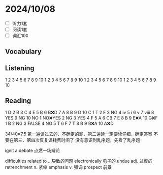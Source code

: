 # 2024/10/08 

- [ ] 听力1套
- [ ] 阅读1套 
- [ ] 词汇100 

## Vocabulary

## Listening
1 
2 
3 
4 
5 
6 
7 
8 
9 
10 
1 
2 
3 
4 
5 
6 
7 
8 
9 
10 
1 
2 
3 
4 
5 
6 
7 
8 
9 
10 
1 
2 
3 
4 
5 
6 
7 
8 
9 
10 

## Reading
1 D
2 B
3 C
4 E
5 B
6 B❌D
7 A
8 B
9 D
10 C
1 T
2 F
3 NG
4 iv
5 i
6 v
7 viii
8 YES
9 NG
10 NO
1 NO❌YES
2 NG
3 YES
4 F
5 A
6 CB
7 E
8 B
9 E❌A
10 G❌F
1 B
2 NG
3 FALSE
4 NG
5 T
6 F
7 T
8 B
9 B❌A
10 A❌D

34/40=7.5
第一遍读过去的、不确定的题，第二遍读一定要读仔细，确定答案
不要在第三、第四次反复读耗费时间了
没有意识到乱序题，先看了乱序题

ignit a debate 点燃一场辩论

difficulties related to ...导致的问题
electronically 电子的
undue adj. 过度的
retrenchment n. 紧缩
emphasis v. 强调
prospect 前景